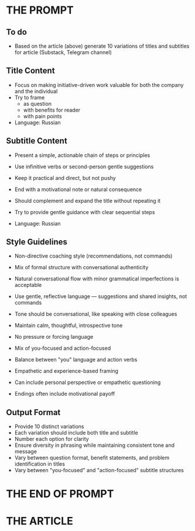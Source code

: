 # THE PROMPT

## To do

- Based on the article (above) generate 10 variations of titles and subtitles for article (Substack, Telegram channel)

## Title Content

- Focus on making initiative-driven work valuable for both the company and the individual
- Try to frame
  - as question
  - with benefits for reader
  - with pain points
- Language: Russian

## Subtitle Content

- Present a simple, actionable chain of steps or principles
- Use infinitive verbs or second-person gentle suggestions
- Keep it practical and direct, but not pushy
- End with a motivational note or natural consequence
- Should complement and expand the title without repeating it
- Try to provide gentle guidance with clear sequential steps

- Language: Russian

## Style Guidelines

- Non-directive coaching style (recommendations, not commands)
- Mix of formal structure with conversational authenticity
- Natural conversational flow with minor grammatical imperfections is acceptable

- Use gentle, reflective language — suggestions and shared insights, not commands
- Tone should be conversational, like speaking with close colleagues
- Maintain calm, thoughtful, introspective tone

- No pressure or forcing language

- Mix of you-focused and action-focused
- Balance between "you" language and action verbs

- Empathetic and experience-based framing
- Can include personal perspective or empathetic questioning
- Endings often include motivational payoff

## Output Format

- Provide 10 distinct variations
- Each variation should include both title and subtitle
- Number each option for clarity
- Ensure diversity in phrasing while maintaining consistent tone and message
- Vary between question format, benefit statements, and problem identification in titles
- Vary between "you-focused" and "action-focused" subtitle structures

# THE END OF PROMPT

# THE ARTICLE
